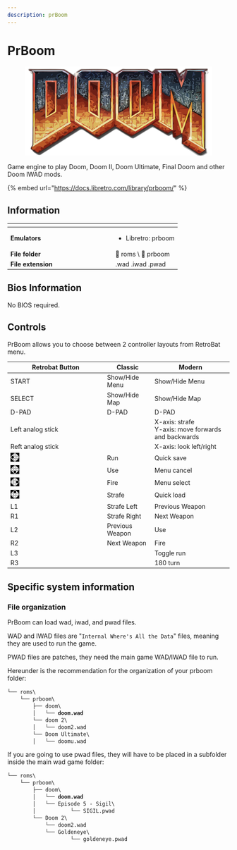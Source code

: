```yaml
---
description: prBoom
---
```


# PrBoom

<div align="left">

<figure><img src="https://raw.githubusercontent.com/fabricecaruso/es-theme-carbon/52ff37c9e265587d006945a2ba695b5a962b3a3d/art/logos/prboom.svg" alt=""><figcaption></figcaption></figure>

</div>

Game engine to play Doom, Doom II, Doom Ultimate, Final Doom and other Doom IWAD mods.

{% embed url="https://docs.libretro.com/library/prboom/" %}

## Information

<table data-header-hidden><thead><tr><th width="224"></th><th></th></tr></thead><tbody><tr><td><strong>Emulators</strong></td><td><ul><li>Libretro: prboom</li></ul></td></tr><tr><td><strong>File folder</strong></td><td><span data-gb-custom-inline data-tag="emoji" data-code="1f4c2">📂</span> roms \ <span data-gb-custom-inline data-tag="emoji" data-code="1f4c2">📂</span> prboom</td></tr><tr><td><strong>File extension</strong></td><td>.wad .iwad .pwad</td></tr></tbody></table>

## Bios Information

No BIOS required.

## Controls

PrBoom allows you to choose between 2 controller layouts from RetroBat menu.

<table><thead><tr><th width="205">Retrobat Button</th><th>Classic</th><th>Modern</th></tr></thead><tbody><tr><td>START</td><td>Show/Hide Menu</td><td>Show/Hide Menu</td></tr><tr><td>SELECT</td><td>Show/Hide Map</td><td>Show/Hide Map</td></tr><tr><td>D-PAD</td><td>D-PAD</td><td>D-PAD</td></tr><tr><td>Left analog stick</td><td></td><td>X-axis: strafe<br>Y-axis: move forwards and backwards</td></tr><tr><td>Reft analog stick</td><td></td><td>X-axis: look left/right</td></tr><tr><td><img src="../../../.gitbook/assets/image (45).png" alt=""></td><td>Run</td><td>Quick save</td></tr><tr><td><img src="../../../.gitbook/assets/image (27).png" alt=""></td><td>Use</td><td>Menu cancel</td></tr><tr><td><img src="../../../.gitbook/assets/image (13).png" alt=""></td><td>Fire</td><td>Menu select</td></tr><tr><td><img src="../../../.gitbook/assets/image (47).png" alt=""></td><td>Strafe</td><td>Quick load</td></tr><tr><td>L1</td><td>Strafe Left</td><td>Previous Weapon</td></tr><tr><td>R1</td><td>Strafe Right</td><td>Next Weapon</td></tr><tr><td>L2</td><td>Previous Weapon</td><td>Use</td></tr><tr><td>R2</td><td>Next Weapon</td><td>Fire</td></tr><tr><td>L3</td><td></td><td>Toggle run</td></tr><tr><td>R3</td><td></td><td>180 turn</td></tr></tbody></table>

## Specific system information

### File organization

PrBoom can load wad, iwad, and pwad files.&#x20;

WAD and IWAD files are "`Internal Where's All the Data`" files, meaning they are used to run the game.

PWAD files are patches, they need the main game WAD/IWAD file to run.

Hereunder is the recommendation for the organization of your prboom folder:

<pre><code>└── roms\
    └── prboom\
        ├── doom\
<strong>        │   └── doom.wad
</strong>        └── doom 2\
        │   └── doom2.wad
        └── Doom Ultimate\
        │   └── doomu.wad
</code></pre>

If you are going to use pwad files, they will have to be placed in a subfolder inside the main wad game folder:

<pre><code>└── roms\
    └── prboom\
        ├── doom\
<strong>        │   └── doom.wad
</strong>        │   └── Episode 5 - Sigil\
        │           └── SIGIL.pwad
        └── Doom 2\
            └── doom2.wad
            └── Goldeneye\
                    └── goldeneye.pwad        
</code></pre>
